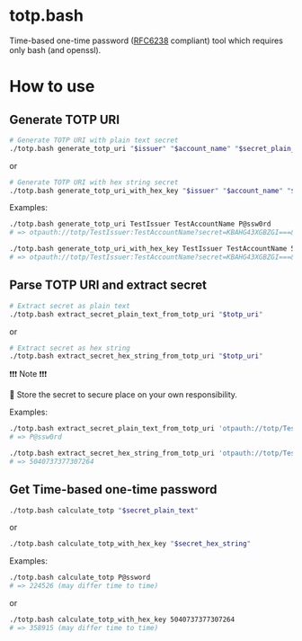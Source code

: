 # totp.bash

Time-based one-time password ([RFC6238](https://datatracker.ietf.org/doc/html/rfc6238) compliant) tool which requires only bash (and openssl).

# How to use

## Generate TOTP URI

```sh
# Generate TOTP URI with plain text secret
./totp.bash generate_totp_uri "$issuer" "$account_name" "$secret_plain_text"
```

or

```sh
# Generate TOTP URI with hex string secret
./totp.bash generate_totp_uri_with_hex_key "$issuer" "$account_name" "$secret_hex_string"
```


Examples:

```sh
./totp.bash generate_totp_uri TestIssuer TestAccountName P@ssw0rd
# => otpauth://totp/TestIssuer:TestAccountName?secret=KBAHG43XGBZGI===&issuer=TestIssuer&algorithm=SHA1&digits=6&period=30
```

```sh
./totp.bash generate_totp_uri_with_hex_key TestIssuer TestAccountName 5040737377307264
# => otpauth://totp/TestIssuer:TestAccountName?secret=KBAHG43XGBZGI===&issuer=TestIssuer&algorithm=SHA1&digits=6&period=30
```

## Parse TOTP URI and extract secret

```sh
# Extract secret as plain text
./totp.bash extract_secret_plain_text_from_totp_uri "$totp_uri"
```

or

```sh
# Extract secret as hex string
./totp.bash extract_secret_hex_string_from_totp_uri "$totp_uri"
```

❗❗❗ Note ❗❗❗

🔐 Store the secret to secure place on your own responsibility.


Examples:

```sh
./totp.bash extract_secret_plain_text_from_totp_uri 'otpauth://totp/TestIssuer:TestAccountName?secret=KBAHG43XGBZGI===&issuer=TestIssuer&algorithm=SHA1&digits=6&period=30'
# => P@ssw0rd
```

```sh
./totp.bash extract_secret_hex_string_from_totp_uri 'otpauth://totp/TestIssuer:TestAccountName?secret=KBAHG43XGBZGI===&issuer=TestIssuer&algorithm=SHA1&digits=6&period=30'
# => 5040737377307264
```


## Get Time-based one-time password

```sh
./totp.bash calculate_totp "$secret_plain_text"
```

or

```sh
./totp.bash calculate_totp_with_hex_key "$secret_hex_string"
```

Examples:

```sh
./totp.bash calculate_totp P@ssword
# => 224526 (may differ time to time)
```

or

```sh
./totp.bash calculate_totp_with_hex_key 5040737377307264
# => 358915 (may differ time to time)
```
